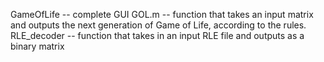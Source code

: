 GameOfLife -- complete GUI
GOL.m -- function that takes an input matrix and outputs the next generation of Game of Life, according to the rules.
RLE_decoder -- function that takes in an input RLE file and outputs as a binary matrix
